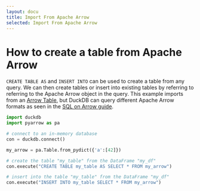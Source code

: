 ```yaml
---
layout: docu
title: Import From Apache Arrow
selected: Import From Apache Arrow
---
```


# How to create a table from Apache Arrow

`CREATE TABLE AS` and `INSERT INTO` can be used to create a table from any query. We can then create tables or insert into existing tables by referring to referring to the Apache Arrow object in the query. This example imports from an [Arrow Table](https://arrow.apache.org/docs/python/generated/pyarrow.Table.html), but DuckDB can query different Apache Arrow formats as seen in the [SQL on Arrow guide](/docs/guides/python/sql_on_arrow).

```py
import duckdb
import pyarrow as pa

# connect to an in-memory database
con = duckdb.connect()

my_arrow = pa.Table.from_pydict({'a':[42]})

# create the table "my_table" from the DataFrame "my_df"
con.execute("CREATE TABLE my_table AS SELECT * FROM my_arrow")

# insert into the table "my_table" from the DataFrame "my_df"
con.execute("INSERT INTO my_table SELECT * FROM my_arrow")
```

